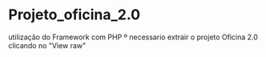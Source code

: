 # Projeto_oficina_2.0

utilização do Framework com PHP 
º necessario extrair o projeto Oficina 2.0 clicando no "View raw"

